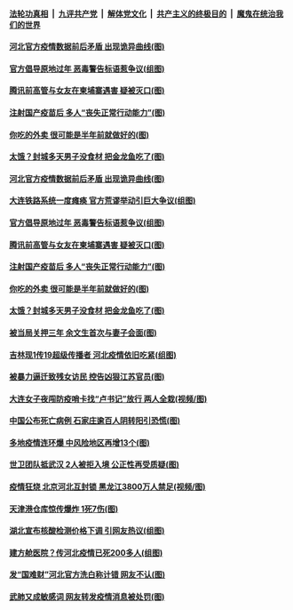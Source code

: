 ####  [法轮功真相](../../../../basic/blob/master/README.md?t=01171001) &nbsp;|&nbsp; [九评共产党](../../../../9ping.md/blob/master/README.md?t=01171001) &nbsp;|&nbsp; [解体党文化](../../../../jtdwh.md/blob/master/README.md?t=01171001)  &nbsp;|&nbsp; [共产主义的终极目的](../../../../gczydzjmd.md/blob/master/README.md?t=01171001) &nbsp;|&nbsp; [魔鬼在统治我们的世界](../../../../mgztzwmdsj.md/blob/master/README.md?t=01171001) 

#### [河北官方疫情数据前后矛盾 出现诡异曲线(图)](../pages/p1/959377.md?t=01171001) 

#### [官方倡导原地过年 恶毒警告标语惹争议(组图)](../pages/p1/959265.md?t=01171001) 

#### [腾讯前高管与女友在柬埔寨遇害 疑被灭口(图)](../pages/p1/959273.md?t=01171001) 

#### [注射国产疫苗后 多人“丧失正常行动能力”(图)](../pages/p1/959282.md?t=01171001) 

#### [你吃的外卖 很可能是半年前就做好的(图)](../pages/p1/959231.md?t=01171001) 

#### [太饿？封城多天男子没食材 把金龙鱼吃了(图)](../pages/p1/959243.md?t=01171001) 

#### [河北官方疫情数据前后矛盾 出现诡异曲线(图)](../pages/p1/959377.md?t=01171001) 

#### [大连铁路系统一度瘫痪 官方荒谬举动引巨大争议(组图)](../pages/p1/959358.md?t=01171001) 

#### [官方倡导原地过年 恶毒警告标语惹争议(组图)](../pages/p1/959265.md?t=01171001) 

#### [腾讯前高管与女友在柬埔寨遇害 疑被灭口(图)](../pages/p1/959273.md?t=01171001) 

#### [注射国产疫苗后 多人“丧失正常行动能力”(图)](../pages/p1/959282.md?t=01171001) 

#### [你吃的外卖 很可能是半年前就做好的(图)](../pages/p1/959231.md?t=01171001) 

#### [太饿？封城多天男子没食材 把金龙鱼吃了(图)](../pages/p1/959243.md?t=01171001) 

#### [被当局关押三年 余文生首次与妻子会面(图)](../pages/p1/959212.md?t=01171001) 

#### [吉林现1传19超级传播者 河北疫情依旧吃紧(组图)](../pages/p1/959241.md?t=01171001) 

#### [被暴力逼迁致残女访民 控告凶狠江苏官员(图)](../pages/p1/959206.md?t=01171001) 

#### [大连女子夜闯防疫哨卡找“卢书记”放行 两人全栽(视频/图)](../pages/p1/959185.md?t=01171001) 

#### [中国公布死亡病例 石家庄逾百人阴转阳引恐慌(图)](../pages/p1/959162.md?t=01171001) 

#### [多地疫情连环爆 中风险地区再增13个(图)](../pages/p1/959184.md?t=01171001) 

#### [世卫团队抵武汉 2人被拒入境 公正性再受质疑(图)](../pages/p1/959141.md?t=01171001) 

#### [疫情狂烧 北京河北互封锁 黑龙江3800万人禁足(视频/图)](../pages/p1/959118.md?t=01171001) 

#### [天津港仓库惊传爆炸 1死7伤(图)](../pages/p1/959135.md?t=01171001) 

#### [湖北宣布核酸检测价格下调 引网友热议(组图)](../pages/p1/959103.md?t=01171001) 

#### [建方舱医院？传河北疫情已死200多人(组图)](../pages/p1/959063.md?t=01171001) 

#### [发“国难财”河北官方洗白称计错 网友不认(图)](../pages/p1/959078.md?t=01171001) 

#### [武肺又成敏感词 网友转发疫情消息被处罚(图)](../pages/p1/959079.md?t=01171001) 

